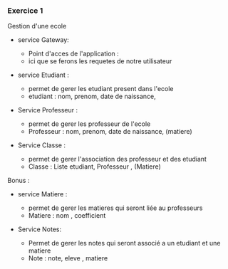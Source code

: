 ### Exercice 1 

Gestion d'une ecole

- service Gateway:
    - Point d'acces de l'application : 
    - ici que se ferons les requetes de notre utilisateur

- service Etudiant :
    - permet de gerer les etudiant present dans l'ecole
    - etudiant : nom, prenom, date de naissance, 

- Service Professeur :
    - permet de gerer les professeur de l'ecole
    - Professeur : nom, prenom, date de naissance, (matiere)

- Service Classe :
    - permet de gerer l'association des professeur et des etudiant
    - Classe : Liste etudiant, Professeur , (Matiere)


Bonus :

- service Matiere :
    - permet de gerer les matieres qui seront liée au professeurs
    - Matiere : nom , coefficient

- Service Notes:
    - Permet de gerer les notes qui seront associé a un etudiant et une matiere
    - Note : note, eleve , matiere

